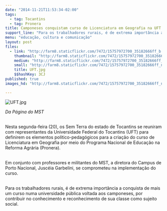 ```yaml
---
date: "2014-11-21T11:53:34-02:00"
tags:
  - tag: Tocantins
  - tag: Pronera
title: Camponeses conquistam curso de Licenciatura em Geografia na UFT
support_line: "Para os trabalhadores rurais, é de extrema importância a conquista de mais um curso numa universidade pública voltada aos camponeses."
menu: "educação, cultura e comunicação"
layout: post
files:
  - link: "http://farm8.staticflickr.com/7472/15757972700_35182666ff_b.jpg"
    thumbnail: "http://farm8.staticflickr.com/7472/15757972700_35182666ff_t.jpg"
    medium: "http://farm8.staticflickr.com/7472/15757972700_35182666ff_z.jpg"
    small: "http://farm8.staticflickr.com/7472/15757972700_35182666ff_n.jpg"
    title: UFT.jpg
    $$hashKey: 3CJ
published: true
images_hd: "http://farm8.staticflickr.com/7472/15757972700_35182666ff_n.jpg"

---
```

<p><img alt="UFT.jpg" src="http://farm8.staticflickr.com/7472/15757972700_35182666ff_b.jpg" /></p>

<p><em>Da P&aacute;gina do MST</em></p>

<p><br />
Nesta segunda-feira (20), os Sem Terra do estado de Tocantins se reuniram com representantes da Universidade Federal do Tocantins (UFT) para definirem os elementos pol&iacute;tico-pedag&oacute;gicos para a cria&ccedil;&atilde;o do curso de Licenciatura em Geografia por meio do Programa Nacional de Educa&ccedil;&atilde;o na Reforma Agr&aacute;ria (Pronera).&nbsp;</p>

<p><br />
Em conjunto com professores e militantes do MST, a diretora do Campus de Porto Nacional, Jusc&eacute;ia Garbelini, se comprometeu na implementa&ccedil;&atilde;o do curso.</p>

<p><br />
Para os trabalhadores rurais, &eacute; de extrema import&acirc;ncia a conquista de mais um curso numa universidade p&uacute;blica voltada aos camponeses, por contribuir no conhecimento e reconhecimento de sua classe como sujeito social.</p>
